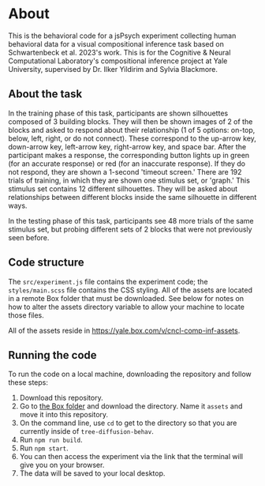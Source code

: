 # About

This is the behavioral code for a jsPsych experiment collecting human behavioral data for a visual compositional inference task based on Schwartenbeck et al. 2023's work. This is for the Cognitive & Neural Computational Laboratory's compositional inference project at Yale University, supervised by Dr. Ilker Yildirim and Sylvia Blackmore. 

## About the task

In the training phase of this task, participants are shown silhouettes composed of 3 building blocks. They will then be shown images of 2 of the blocks and asked to respond about their relationship (1 of 5 options: on-top, below, left, right, or do not connect). These correspond to the up-arrow key, down-arrow key, left-arrow key, right-arrow key, and space bar. After the participant makes a response, the corresponding button lights up in green (for an accurate response) or red (for an inaccurate response). If they do not respond, they are shown a 1-second 'timeout screen.' There are 192 trials of training, in which they are shown one stimulus set, or 'graph.' This stimulus set contains 12 different silhouettes. They will be asked about relationships between different blocks inside the same silhouette in different ways. 

In the testing phase of this task, participants see 48 more trials of the same stimulus set, but probing different sets of 2 blocks that were not previously seen before.

## Code structure

The `src/experiment.js` file contains the experiment code; the `styles/main.scss` file contains the CSS styling. All of the assets are located in a remote Box folder that must be downloaded. See below for notes on how to alter the assets directory variable to allow your machine to locate those files.

All of the assets reside in https://yale.box.com/v/cncl-comp-inf-assets. 

## Running the code

To run the code on a local machine, downloading the repository and follow these steps:

1. Download this repository.
2. Go to [the Box folder](https://yale.box.com/v/cncl-comp-inf-assets) and download the directory. Name it `assets` and move it into this repository. 
3. On the command line, use `cd` to get to the directory so that you are currently inside of `tree-diffusion-behav`.
4. Run `npm run build`.
5. Run `npm start`.
6. You can then access the experiment via the link that the terminal will give you on your browser.
7. The data will be saved to your local desktop.

   



